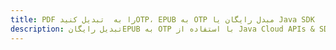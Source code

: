 ---title: PDF را به  تبدیل کنیدOTP، EPUB به OTP مبدل رایگان یا Java SDKdescription: تبدیل رایگانEPUB به OTP با استفاده از Java Cloud APIs & SDK همچنین اسناد PDF را در Cloud ایجاد، ویرایش و رندر کنید.---